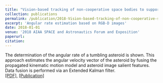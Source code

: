 ```yaml
---
title: "Vision-based tracking of non-cooperative space bodies to support active attitude control detection"
collection: publications
permalink: /publication/2018-Vision-based-tracking-of-non-cooperative-space
excerpt: 'Angular rate estimation based on RGB-D images'
date: 2018-01-01
venue: '2018 AIAA SPACE and Astronautics Forum and Exposition'
paperurl:
citation:
---
```

The determination of the angular rate of a tumbling asteroid is shown. This approach estimates the angular velocity vector of the
asteroid by fusing the propagated kinematic motion model and asteroid image salient features. 
Data fusion is performed via an Extended Kalman filter. \
[\[PDF\]](http://academicpages.github.o/files/paper1.pdf), [\[Publication\]](https://doi.org/10.2514/6.2018-5353)

